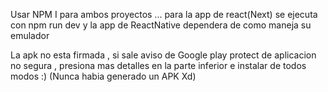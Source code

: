 Usar NPM I para ambos proyectos ... para la app de react(Next) se ejecuta con npm run dev y la app de ReactNative dependera de como maneja su emulador

La apk no esta firmada , si sale aviso de Google play protect de aplicacion no segura , presiona mas detalles en la parte inferior e instalar de todos modos :) (Nunca habia generado un APK Xd)

